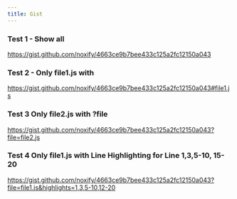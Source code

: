 ```yaml
---
title: Gist
---
```



### Test 1 - Show all

https://gist.github.com/noxify/4663ce9b7bee433c125a2fc12150a043

### Test 2 - Only file1.js with #

https://gist.github.com/noxify/4663ce9b7bee433c125a2fc12150a043#file1.js

### Test 3 Only file2.js with ?file

https://gist.github.com/noxify/4663ce9b7bee433c125a2fc12150a043?file=file2.js


### Test 4 Only file1.js with Line Highlighting for Line 1,3,5-10, 15-20

https://gist.github.com/noxify/4663ce9b7bee433c125a2fc12150a043?file=file1.js&highlights=1,3,5-10,12-20

